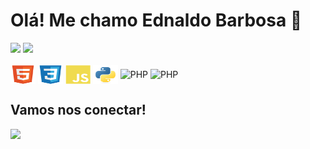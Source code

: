 # Olá! Me chamo Ednaldo Barbosa 👋
<!--
<h2>Veja meus projetos!</h2>
<a href="site"><img src="icone criado"></a>
-->
<div>
<img height="140em" src="https://github-readme-stats.vercel.app/api?username=Barbosa-Ed&show_icons=true&theme=tokyonight&hide=stars,issues&count_private=true"/>
<img height="140em" src="https://github-readme-stats.vercel.app/api/top-langs/?username=Barbosa-Ed&hide_progress=false&theme=tokyonight&layout=compact"/>
</div>
<div style="display: inline_block"><br>
  <img align="center" alt="HTML" height="30" width="40" src="https://raw.githubusercontent.com/devicons/devicon/master/icons/html5/html5-original.svg">
  <img align="center" alt="CSS" height="30" width="40" src="https://raw.githubusercontent.com/devicons/devicon/master/icons/css3/css3-original.svg">
  <img align="center" alt="Js" height="30" width="40" src="https://raw.githubusercontent.com/devicons/devicon/master/icons/javascript/javascript-plain.svg">
  <img align="center" alt="Python" height="30" width="40" src="https://raw.githubusercontent.com/devicons/devicon/master/icons/python/python-original.svg">
  <img align="center" alt="PHP" height="30" width="40" src="https://cdn.jsdelivr.net/gh/devicons/devicon@latest/icons/php/php-original.svg">
  <img align="center" alt="PHP" height="30" width="40" src="https://cdn.jsdelivr.net/gh/devicons/devicon@latest/icons/java/java-original.svg">
</div>
<div>
  <h2>Vamos nos conectar!</h2>
  <a href="https://www.linkedin.com/in/ednaldob7/"><img src="https://img.shields.io/badge/LinkedIn-0077B5?style=for-the-badge&logo=linkedin&logoColor=white"></a>
</div>
